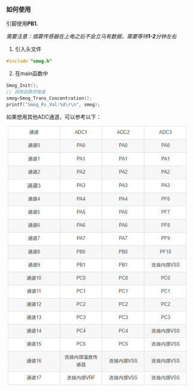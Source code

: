 ### 如何使用

引脚使用**PB1.**

*需要注意：烟雾传感器在上电之后不会立马有数据，需要等待**1-2**分钟左右*

1. 引入头文件

```c
#include "smog.h"
```

2. 在main函数中

```c
Smog_Init();
// 调用函数获取值
smog=Smog_Trans_Concentration();
printf("Smog_Rs_Val:%d\r\n", smog);

```



如果想用其他ADC通道，可以参考以下：

![1699372567690](image/MQ2的使用/1699372567690.png)
